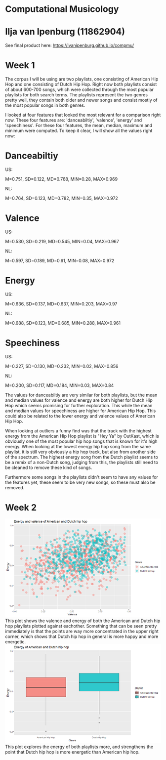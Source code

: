 # Computational Musicology
# Ilja van Ipenburg (11862904)

See final product here: https://ivanipenburg.github.io/compmu/

# Week 1

The corpus I will be using are two playlists, one consisting of American Hip Hop and one consisting of Dutch Hip Hop. Right now both playlists consist of about 600-700 songs, which were collected through the most popular playlists for both search terms. The playlists represent the two genres pretty well, they contain both older and newer songs and consist mostly of the most popular songs in both genres.

I looked at four features that looked the most relevant for a comparison right now. These four features are: 'danceabiltiy', 'valence', 'energy' and 'speechiness'. For these four features, the mean, median, maximum and minimum were computed. To keep it clear, I will show all the values right now:

# Danceabiltiy
US:

M=0.751, SD=0.122, MD=0.768,  MIN=0.28, MAX=0.969

NL:

M=0.764, SD=0.123, MD=0.782,  MIN=0.35, MAX=0.972

# Valence
US:

M=0.530, SD=0.219, MD=0.545,  MIN=0.04, MAX=0.967

NL:

M=0.597, SD=0.189, MD=0.61,  MIN=0.08, MAX=0.972

# Energy
US:

M=0.636, SD=0.137, MD=0.637,  MIN=0.203, MAX=0.97

NL:

M=0.688, SD=0.123, MD=0.685,  MIN=0.288, MAX=0.961
# Speechiness
US:

M=0.227, SD=0.130, MD=0.232,  MIN=0.02, MAX=0.856

NL:

M=0.200, SD=0.117, MD=0.184,  MIN=0.03, MAX=0.84

The values for danceabiltiy are very similar for both playlists, but the mean and median values for valence and energy are both higher for Dutch Hip Hop which seems promising for further exploration. This while the mean and median values for speechiness are higher for American Hip Hop. This could also be related to the lower energy and valence values of American Hip Hop. 

When looking at outliers a funny find was that the track with the highest energy from the American Hip Hop playlist is "Hey Ya" by OutKast, which is obviously one of the most popular hip hop songs that is known for it's high energy. When looking at the lowest energy hip hop song from the same playlist, it is still very obviously a hip hop track, but also from another side of the spectrum. The highest energy song from the Dutch playlist seems to be a remix of a non-Dutch song, judging from this, the playlists still need to be cleaned to remove these kind of songs. 

Furthermore some songs in the playlists didn't seem to have any values for the features yet, these seem to be very new songs, so these must also be removed. 

# Week 2
![Plot 1](hiphopplot1.png)
This plot shows the valence and energy of both the American and Dutch hip hop playlists plotted against eachother. Something that can be seen pretty immediately is that the points are way more concentrated in the upper right corner, which shows that Dutch hip hop in general is more happy and more energetic.
![Plot 2](hiphopplot2.png)
This plot explores the energy of both playlists more, and strengthens the point that Dutch hip hop is more energetic than American hip hop.
